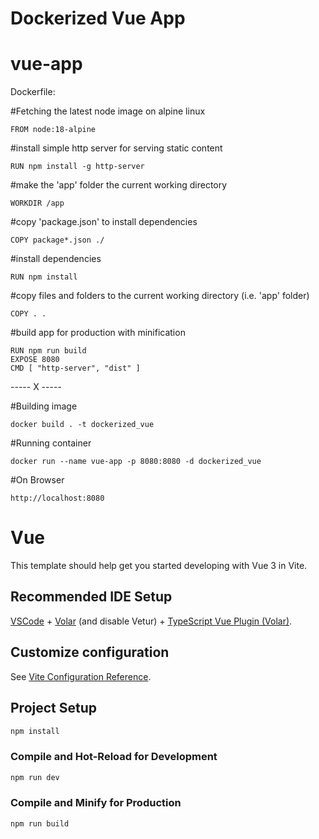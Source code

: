 # Dockerized Vue App

# vue-app


Dockerfile: 


#Fetching the latest node image on alpine linux

	FROM node:18-alpine
	
#install simple http server for serving static content

	RUN npm install -g http-server
	
#make the 'app' folder the current working directory

	WORKDIR /app
	
#copy 'package.json' to install dependencies

	COPY package*.json ./
	
#install dependencies

	RUN npm install
	
#copy files and folders to the current working directory (i.e. 'app' folder)

	COPY . .
	
#build app for production with minification

	RUN npm run build
	EXPOSE 8080
	CMD [ "http-server", "dist" ]
	

----- X -----






#Building image

	docker build . -t dockerized_vue

#Running container

	docker run --name vue-app -p 8080:8080 -d dockerized_vue

#On Browser

	http://localhost:8080
	
	
	
	
	
	
	
# Vue

This template should help get you started developing with Vue 3 in Vite.

## Recommended IDE Setup

[VSCode](https://code.visualstudio.com/) + [Volar](https://marketplace.visualstudio.com/items?itemName=Vue.volar) (and disable Vetur) + [TypeScript Vue Plugin (Volar)](https://marketplace.visualstudio.com/items?itemName=Vue.vscode-typescript-vue-plugin).

## Customize configuration

See [Vite Configuration Reference](https://vitejs.dev/config/).

## Project Setup

```sh
npm install
```

### Compile and Hot-Reload for Development

```sh
npm run dev
```

### Compile and Minify for Production

```sh
npm run build
```
